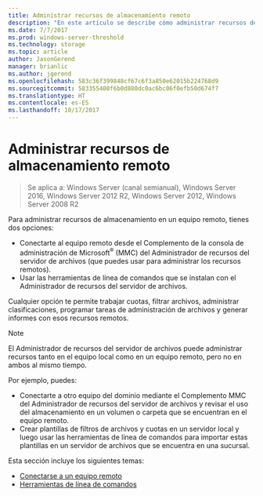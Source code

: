 ```yaml
---
title: Administrar recursos de almacenamiento remoto
description: "En este artículo se describe cómo administrar recursos de almacenamiento en un equipo remoto"
ms.date: 7/7/2017
ms.prod: windows-server-threshold
ms.technology: storage
ms.topic: article
author: JasonGerend
manager: brianlic
ms.author: jgerend
ms.openlocfilehash: 583c36f399848cf67c6f3a850e62015b224768d9
ms.sourcegitcommit: 583355400f6b0d880dc0ac6bc06f0efb50d674f7
ms.translationtype: HT
ms.contentlocale: es-ES
ms.lasthandoff: 10/17/2017
---
```

# <a name="managing-remote-storage-resources"></a>Administrar recursos de almacenamiento remoto

> Se aplica a: Windows Server (canal semianual), Windows Server 2016, Windows Server 2012 R2, Windows Server 2012, Windows Server 2008 R2

Para administrar recursos de almacenamiento en un equipo remoto, tienes dos opciones:

-   Conectarte al equipo remoto desde el Complemento de la consola de administración de Microsoft<sup>®</sup> (MMC) del Administrador de recursos del servidor de archivos (que puedes usar para administrar los recursos remotos).
-   Usar las herramientas de línea de comandos que se instalan con el Administrador de recursos del servidor de archivos.

Cualquier opción te permite trabajar cuotas, filtrar archivos, administrar clasificaciones, programar tareas de administración de archivos y generar informes con esos recursos remotos.

> [!Note]
> El Administrador de recursos del servidor de archivos puede administrar recursos tanto en el equipo local como en un equipo remoto, pero no en ambos al mismo tiempo.

Por ejemplo, puedes:

-   Conectarte a otro equipo del dominio mediante el Complemento MMC del Administrador de recursos del servidor de archivos y revisar el uso del almacenamiento en un volumen o carpeta que se encuentran en el equipo remoto.
-   Crear plantillas de filtros de archivos y cuotas en un servidor local y luego usar las herramientas de línea de comandos para importar estas plantillas en un servidor de archivos que se encuentra en una sucursal.

Esta sección incluye los siguientes temas:

-   [Conectarse a un equipo remoto](connect-to-remote-computer.md)
-   [Herramientas de línea de comandos](command-line-tools.md)
